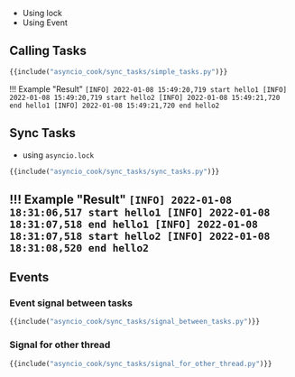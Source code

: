 - Using lock
- Using Event


## Calling Tasks
```python title="simple_tasks.py" linenums="1"
{{include("asyncio_cook/sync_tasks/simple_tasks.py")}}
```

!!! Example "Result"
    ```
    [INFO] 2022-01-08 15:49:20,719 start hello1
    [INFO] 2022-01-08 15:49:20,719 start hello2
    [INFO] 2022-01-08 15:49:21,720 end hello1
    [INFO] 2022-01-08 15:49:21,720 end hello2
    ```

## Sync Tasks
- using `asyncio.lock`


```python title="sync_tasks.py" linenums="1" hl_lines="7 10"
{{include("asyncio_cook/sync_tasks/sync_tasks.py")}}
```

!!! Example "Result"
    ```
    [INFO] 2022-01-08 18:31:06,517 start hello1
    [INFO] 2022-01-08 18:31:07,518 end hello1
    [INFO] 2022-01-08 18:31:07,518 start hello2
    [INFO] 2022-01-08 18:31:08,520 end hello2
    ```
---

## Events 
### Event signal between tasks

```python title="signal_between_tasks.py" linenums="1" hl_lines="13 17 24"
{{include("asyncio_cook/sync_tasks/signal_between_tasks.py")}}
```

### Signal for other thread


```python title="signal_from_other_thread.py" linenums="1" hl_lines="3 12 15 21"
{{include("asyncio_cook/sync_tasks/signal_for_other_thread.py")}}
```

